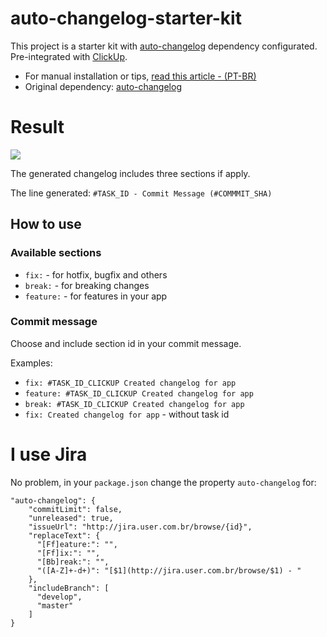 # auto-changelog-starter-kit

This project is a starter kit with [auto-changelog](https://www.npmjs.com/package/auto-changelog) dependency configurated. Pre-integrated with [ClickUp](https://app.clickup.com/).

- For manual installation or tips, [read this article - (PT-BR)](https://medium.com/@tiagoboeing/automatizando-gera%C3%A7%C3%A3o-de-changelogs-em-seus-projetos-nodejs-a4d2300c49d3)
- Original dependency: [auto-changelog](https://www.npmjs.com/package/auto-changelog)

# Result

![](https://miro.medium.com/max/1184/1*ABit6gC--YP_oETQwjhi7w.png)

The generated changelog includes three sections if apply.

The line generated: `#TASK_ID - Commit Message (#COMMMIT_SHA)`

## How to use

### Available sections

- `fix:` - for hotfix, bugfix and others
- `break:` - for breaking changes
- `feature:` - for features in your app

### Commit message

Choose and include section id in your commit message.

Examples:

- `fix: #TASK_ID_CLICKUP Created changelog for app` 
- `feature: #TASK_ID_CLICKUP Created changelog for app` 
- `break: #TASK_ID_CLICKUP Created changelog for app` 
- `fix: Created changelog for app` - without task id

# I use Jira

No problem, in your `package.json` change the property `auto-changelog` for:

```
"auto-changelog": {
    "commitLimit": false,
    "unreleased": true,
    "issueUrl": "http://jira.user.com.br/browse/{id}",
    "replaceText": {
      "[Ff]eature:": "",
      "[Ff]ix:": "",
      "[Bb]reak:": "",
      "([A-Z]+-d+)": "[$1](http://jira.user.com.br/browse/$1) - "
    },
    "includeBranch": [
      "develop",
      "master"
    ]
}
```
